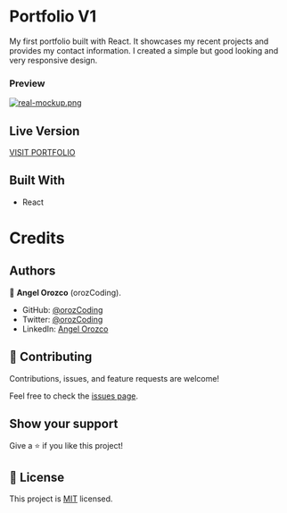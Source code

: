 # Portfolio V1

My first portfolio built with React. It showcases my recent projects and provides my contact information. I created a simple but good looking and very responsive design.

### Preview

[![real-mockup.png](https://i.postimg.cc/QtjRLr5j/real-mockup.png)](https://postimg.cc/GBSMYVqf)

## Live Version

[VISIT PORTFOLIO](https://orozcoding.dev/)

## Built With
- React

# Credits

## Authors

👤 **Angel Orozco** (orozCoding).

- GitHub: [@orozCoding](https://github.com/orozCoding)
- Twitter: [@orozCoding](https://twitter.com/orozCoding)
- LinkedIn: [Angel Orozco](https://www.linkedin.com/in/angel-orozco-652230228/)

## 🤝 Contributing

Contributions, issues, and feature requests are welcome!

Feel free to check the [issues page](../../issues/).

## Show your support

Give a ⭐️ if you like this project!

## 📝 License

This project is [MIT](./MIT.md) licensed.